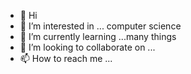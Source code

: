 - 👋 Hi
- 👀 I’m interested in ... computer science
- 🌱 I’m currently learning ...many things
- 💞️ I’m looking to collaborate on ...
- 📫 How to reach me ...

<!---
This is a ✨ special ✨ repository because its `README.md` (this file) appears on your GitHub profile.
You can click the Preview link to take a look at your changes.
--->
